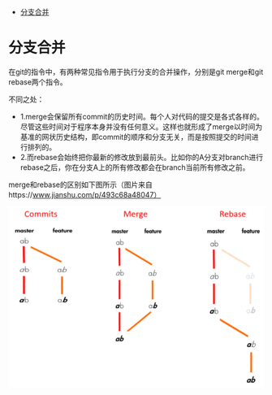 * [分支合并](#分支合并)

# 分支合并
在git的指令中，有两种常见指令用于执行分支的合并操作，分别是git merge和git rebase两个指令。

不同之处：
* 1.merge会保留所有commit的历史时间。每个人对代码的提交是各式各样的。尽管这些时间对于程序本身并没有任何意义。这样也就形成了merge以时间为基准的网状历史结构，即commit的顺序和分支无关，而是按照提交的时间进行排列的。
* 2.而rebase会始终把你最新的修改放到最前头。比如你的A分支对branch进行rebase之后，你在分支A上的所有修改都会在branch当前所有修改之前。
 
 merge和rebase的区别如下图所示（图片来自https://www.jianshu.com/p/493c68a48047）
 <div align="center"> <img src="https://github.com/RJianPeng/Technology-Stack/blob/master/%E5%B7%A5%E5%85%B7/photo/merge%E5%92%8Crebase%E7%9A%84%E5%8C%BA%E5%88%AB.webp"/></div><br>
